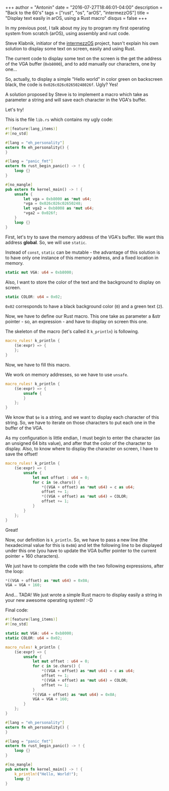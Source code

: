 +++
author = "Antonin"
date = "2016-07-27T18:46:01-04:00"
description = "Back to the 60's"
tags = ["rust", "os", "arOS", "intermezzOS"]
title = "Display text easily in arOS, using a Rust macro"
disqus = false
+++

In my previous post, I talk about my joy to program my first operating system from scratch (arOS), using assembly and rust code.

Steve Klabnik, initiator of the [intermezzOS](https://github.com/intermezzOS) project, hasn't explain his own solution to
display some text on screen, easily and using Rust.

The current code to display some text on the screen is the get the address of the VGA buffer (`0xb8000`), and to add manually
our characters, one by one...

So, actually, to display a simple "Hello world" in color green on backscreen black, the code is `0x026c026c02650248026f`.
Ugly? Yes!

A solution proposed by Steve is to implement a macro which take as parameter a string and will save each character in the VGA's buffer.

Let's try!

This is the file `lib.rs` which contains my ugly code:

```rust
#![feature(lang_items)]
#![no_std]

#[lang = "eh_personality"]
extern fn eh_personality() {
}

#[lang = "panic_fmt"]
extern fn rust_begin_panic() -> ! {
    loop {}
}

#[no_mangle]
pub extern fn kernel_main() -> ! {
    unsafe {
        let vga = 0xb8000 as *mut u64;
        *vga = 0x026c026c02650248;
		let vga2 = 0xb8008 as *mut u64;
		*vga2 = 0x026f;
    }
    loop {}
}
```

First, let's try to save the memory address of the VGA's buffer.
We want this address **global**.
So, we will use `static`.

Instead of `const`, `static` can be mutable - the advantage of this solution
is to have only one instance of this memory address, and a fixed location in memory.

```rust
static mut VGA: u64 = 0xb8000;
```

Also, I want to store the color of the text and the background to display on screen.

```rust
static COLOR: u64 = 0x02;
```

`0x02` corresponds to have a black background color (`0`) and a green text (`2`).

Now, we have to define our Rust macro.
This one take as parameter a &str pointer - so, an expression - and have to display on screen this one.

The skeleton of the macro (let's called it `k_println`) is following.

```rust
macro_rules! k_println {
    ($e:expr) => {
	};
}
```

Now, we have to fill this macro.

We work on memory addresses, so we have to use `unsafe`.

```rust
macro_rules! k_println {
    ($e:expr) => {
		unsafe {
		}
	};
}
```

We know that `$e` is a string, and we want to display each character of this string.
So, we have to iterate on those characters to put each one in the buffer of the VGA.

As my configuration is little endian, I must begin to enter the character (as an unsigned 64 bits value), and after that the color of the character to display.
Also, to know where to display the character on screen, I have to save the offset!

```rust
macro_rules! k_println {
    ($e:expr) => {
        unsafe {
            let mut offset : u64 = 0;
            for c in $e.chars() {
                *((VGA + offset) as *mut u64) = c as u64;
                offset += 1;
                *((VGA + offset) as *mut u64) = COLOR;
                offset += 1;
            }
        }
    };
}
```

Great!

Now, our definition is `k_println`.
So, we have to pass a new line (the hexadecimal value for this is `0x0A`) and let the following line to be displayed under this one (you have to
update the VGA buffer pointer to the current pointer + 160 characters).

We just have to complete the code with the two following expressions, after the loop:

```rust
*((VGA + offset) as *mut u64) = 0x0A;
VGA = VGA + 160;
```

And... TADA!
We just wrote a simple Rust macro to display easily a string in your new awesome operating system! :-D

Final code:

```rust
#![feature(lang_items)]
#![no_std]

static mut VGA: u64 = 0xb8000;
static COLOR: u64 = 0x02;

macro_rules! k_println {
    ($e:expr) => {
        unsafe {
            let mut offset : u64 = 0;
            for c in $e.chars() {
                *((VGA + offset) as *mut u64) = c as u64;
                offset += 1;
                *((VGA + offset) as *mut u64) = COLOR;
                offset += 1;
            }
            *((VGA + offset) as *mut u64) = 0x0A;
            VGA = VGA + 160;
        }
    };
}

#[lang = "eh_personality"]
extern fn eh_personality() {
}

#[lang = "panic_fmt"]
extern fn rust_begin_panic() -> ! {
    loop {}
}

#[no_mangle]
pub extern fn kernel_main() -> ! {
    k_println!("Hello, World!");
    loop {}
}
```
